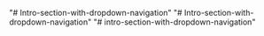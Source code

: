 "# Intro-section-with-dropdown-navigation" 
"# Intro-section-with-dropdown-navigation" 
"# intro-section-with-dropdown-navigation" 
